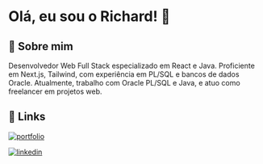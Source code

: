 
# Olá, eu sou o Richard! 👋


## 🚀 Sobre mim
Desenvolvedor Web Full Stack especializado em React e Java. Proficiente em Next.js, Tailwind, com experiência em PL/SQL e bancos de dados Oracle.
Atualmente, trabalho com Oracle PL/SQL e Java, e atuo como freelancer em projetos web.

## 🔗 Links
[![portfolio](https://img.shields.io/badge/my_portfolio-000?style=for-the-badge&logo=ko-fi&logoColor=white)](https://portfolio-alpha-eight-51.vercel.app/) 

[![linkedin](https://img.shields.io/badge/linkedin-0A66C2?style=for-the-badge&logo=linkedin&logoColor=white)](https://www.linkedin.com/in/richardbmezzomo)
